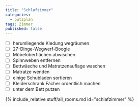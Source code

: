 ```yaml
---
title: "Schlafzimmer"
categories:
  - putzplan
tags: Zimmer
published: false
---
```

<!--more-->
 - [ ] herumliegende Kledung wegräumen
 - [ ] 27-Dinge-Wegwerf-Boogie
 - [ ] Möbeloberflächen abwischen
 - [ ] Spinnweben entfernen
 - [ ] Bettwäsche und Matratzenauflage waschen
 - [ ] Matratze wenden
 - [ ] einige Schubladen sortieren
 - [ ] Kleiderschrank Fächer ordentlich machen
 - [ ] unter dem Bett putzen
<!--more-->
{%  include_relative stuff/all_rooms.md id="schlafzimmer" %}

<!--stackedit_data:
eyJoaXN0b3J5IjpbMjI2NjY5NjksLTIwNzE5MTk4MTZdfQ==
-->